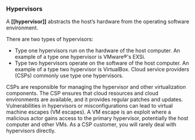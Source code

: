 ### Hypervisors

A **[[hypervisor]]** abstracts the host’s hardware from the operating software environment. 

There are two types of hypervisors:
- Type one hypervisors run on the hardware of the host computer. An example of a type one hypervisor is VMware®'s EXSi. 
- Type two hypervisors operate on the software of the host computer. An example of a type two hypervisor is VirtualBox. Cloud service providers (CSPs) commonly use type one hypervisors. 
  
CSPs are responsible for managing the hypervisor and other virtualization components. The CSP ensures that cloud resources and cloud environments are available, and it provides regular patches and updates. Vulnerabilities in hypervisors or misconfigurations can lead to virtual machine escapes (VM escapes). A VM escape is an exploit where a malicious actor gains access to the primary hypervisor, potentially the host computer and other VMs. As a CSP customer, you will rarely deal with hypervisors directly.